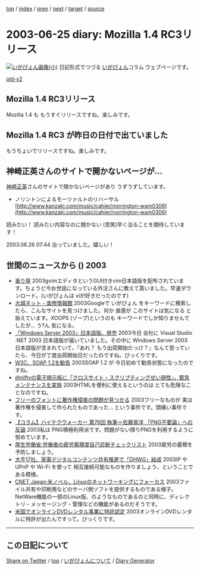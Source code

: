 [top](../index.html) 
 / [index](index.html) 
 / [prev](https://igapyon.github.io/diary/2003/ig030624.html) 
 / [next](https://igapyon.github.io/diary/2003/ig030626.html) 
 / [target](https://igapyon.github.io/diary/2003/ig030625.html) 
 / [source](https://github.com/igapyon/diary/blob/gh-pages/2003/ig030625.html.src.md) 

2003-06-25 diary: Mozilla 1.4 RC3リリース
=====================================================================================================
[![いがぴょん画像(小)](https://igapyon.github.io/diary/images/iga200306s.jpg "いがぴょん")](https://igapyon.github.io/diary/memo/memoigapyon.html) 日記形式でつづる [いがぴょん](https://igapyon.github.io/diary/memo/memoigapyon.html)コラム ウェブページです。

[old-v2](ig030625-orig.html)

## Mozilla 1.4 RC3リリース

Mozilla 1.4 も もうすぐリリースですね。楽しみです。


## Mozilla 1.4 RC3 が昨日の日付で出ていました

もうちょいでリリースですね。楽しみです。

## 神崎正英さんのサイトで開かないページが…

[神崎正英](http://www.kanzaki.com/)さんのサイトで開かないページがあり うずうずしています。

* ノリントンによるモーツァルトのリハーサル
  [http://www.kanzaki.com/music/cahier/norrington-wam0306](http://www.kanzaki.com/music/cahier/norrington-wam0306)

読みたい！ 読みたい内容なのに開かない (苦笑)早く治ることを期待しています！

2003.06.26 07:44 治っていました。嬉しい！

## 世間のニュースから () 2003

* [香り屋](http://www.kaoriya.net/)  2003gvimエディタというGUI付きvim日本語版を配布されています。ちょうど今お世話になっている外注さんに教えて貰いました。早速ダウンロード。(いがぴょんは viが好きだったのです)
* [大城ネット - 楽修情報館](http://o46.net:8080/)  2003Googleで いがぴょん をキーワードに検索したら、こんなサイトを見つけました。何か 直感が このサイトは気になる と訴えています。XOOPS (ゾープ)というのも キーワードでしか知りませんでしたが… う?ん 気になる。
* [「Windows Server 2003」日本語版、発売](http://www.zdnet.co.jp/news/0306/25/njbt_03.html)  2003今日 会社に Visual Studio .NET 2003 日本語版が届いていました。その中に Windows Server 2003 日本語版が含まれていて、『あれ？ もう出荷開始だっけ？』なんて思っていたら、今日が丁度出荷開始日だったのですね。びっくりです。
* [W3C、SOAP 1.2を勧告](http://www.zdnet.co.jp/news/0306/25/nebt_16.html)  2003SOAP 1.2 が 今日初めて勧告状態になったのですね。
* [@niftyの電子掲示板に「クロスサイト・スクリプティングぜい弱性」，緊急メンテナンスを実施](http://itpro.nikkeibp.co.jp/free/NC/NEWS/20030623/3/)  2003HTMLを便利に使えるというのは とても危険なことなのですね。
* [フリーのフォントに著作権侵害の問題が見つかる](http://itpro.nikkeibp.co.jp/free/LIN/NEWS/20030624/1/index.shtml)  2003フリーなものが 実は著作権を侵害して作られたものであった… という事件です。頭痛い事件です。
* [【コラム】ハイテクウォーカー 第76回 執筆＝佐藤晃洋 「PNG不要論」への反論](http://pcweb.mycom.co.jp/news/2003/06/24/04.html)  2003私は PNG積極利用派です。問題がない限りPNGを利用するように努めています。
* [厚生労働省:労働者の疲労蓄積度自己診断チェックリスト](http://www.mhlw.go.jp/houdou/2003/05/h0520-3.html)  2003疲労の蓄積を予防しましょう。
* [大手17社、家電デジタルコンテンツ共有推進で「DHWG」結成](http://www.zdnet.co.jp/news/0306/25/nebt_08.html)  2003IP や UPnP や Wi-Fi を使って 相互接続可能なものを作りましょう、ということである模様。
* [CNET Japan:米ノベル、Linuxのネットワーキングにフォーカス](http://japan.cnet.com/news/ent/story/0,2000047623,20056981,00.htm)  2003ファイル共有や印刷用などのサーバ側ソフトを提供するものである様子。NetWare機能の一部のLinux版、のようなものであるのと同時に、ディレクトリ・メッセージング・管理などの機能があるのだそうです。
* [米国でオンラインDVDレンタル事業に特許認定](http://www.zdnet.co.jp/news/0306/25/nebt_15.html)  2003オンラインDVDレンタルに特許が出たんですって。びっくりです。

----------------------------------------------------------------------------------------------------

## この日記について

[Share on Twitter](https://twitter.com/intent/tweet?hashtags=igapyon%2Cdiary%2C%E3%81%84%E3%81%8C%E3%81%B4%E3%82%87%E3%82%93&text=Mozilla+1.4+RC3%E3%83%AA%E3%83%AA%E3%83%BC%E3%82%B9&url=https%3A%2F%2Figapyon.github.io%2Fdiary%2F2003%2Fig030625.html) / [top](../index.html) / [いがぴょんについて](https://igapyon.github.io/diary/memo/memoigapyon.html) / [Diary Generator](https://github.com/igapyon/igapyonv3)
